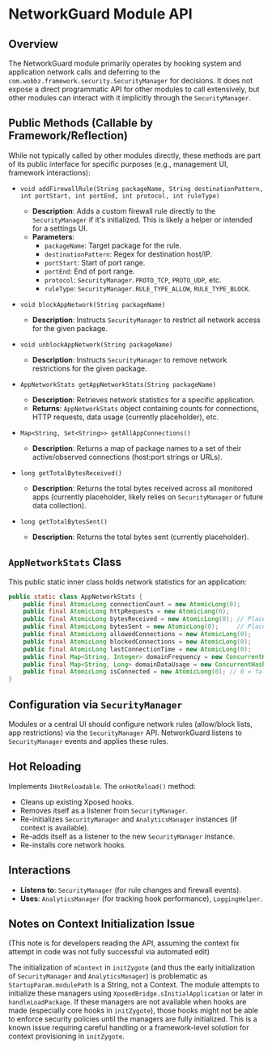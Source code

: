 # NetworkGuard Module API

## Overview

The NetworkGuard module primarily operates by hooking system and application network calls and deferring to the `com.wobbz.framework.security.SecurityManager` for decisions. It does not expose a direct programmatic API for other modules to call extensively, but other modules can interact with it implicitly through the `SecurityManager`.

## Public Methods (Callable by Framework/Reflection)

While not typically called by other modules directly, these methods are part of its public interface for specific purposes (e.g., management UI, framework interactions):

-   `void addFirewallRule(String packageName, String destinationPattern, int portStart, int portEnd, int protocol, int ruleType)`
    *   **Description**: Adds a custom firewall rule directly to the `SecurityManager` if it's initialized. This is likely a helper or intended for a settings UI.
    *   **Parameters**:
        *   `packageName`: Target package for the rule.
        *   `destinationPattern`: Regex for destination host/IP.
        *   `portStart`: Start of port range.
        *   `portEnd`: End of port range.
        *   `protocol`: `SecurityManager.PROTO_TCP`, `PROTO_UDP`, etc.
        *   `ruleType`: `SecurityManager.RULE_TYPE_ALLOW`, `RULE_TYPE_BLOCK`.

-   `void blockAppNetwork(String packageName)`
    *   **Description**: Instructs `SecurityManager` to restrict all network access for the given package.

-   `void unblockAppNetwork(String packageName)`
    *   **Description**: Instructs `SecurityManager` to remove network restrictions for the given package.

-   `AppNetworkStats getAppNetworkStats(String packageName)`
    *   **Description**: Retrieves network statistics for a specific application.
    *   **Returns**: `AppNetworkStats` object containing counts for connections, HTTP requests, data usage (currently placeholder), etc.

-   `Map<String, Set<String>> getAllAppConnections()`
    *   **Description**: Returns a map of package names to a set of their active/observed connections (host:port strings or URLs).

-   `long getTotalBytesReceived()`
    *   **Description**: Returns the total bytes received across all monitored apps (currently placeholder, likely relies on `SecurityManager` or future data collection).

-   `long getTotalBytesSent()`
    *   **Description**: Returns the total bytes sent (currently placeholder).

## `AppNetworkStats` Class

This public static inner class holds network statistics for an application:

```java
public static class AppNetworkStats {
    public final AtomicLong connectionCount = new AtomicLong(0);
    public final AtomicLong httpRequests = new AtomicLong(0);
    public final AtomicLong bytesReceived = new AtomicLong(0); // Placeholder
    public final AtomicLong bytesSent = new AtomicLong(0);     // Placeholder
    public final AtomicLong allowedConnections = new AtomicLong(0);
    public final AtomicLong blockedConnections = new AtomicLong(0);
    public final AtomicLong lastConnectionTime = new AtomicLong(0);
    public final Map<String, Integer> domainFrequency = new ConcurrentHashMap<>();
    public final Map<String, Long> domainDataUsage = new ConcurrentHashMap<>();
    public final AtomicLong isConnected = new AtomicLong(0); // 0 = false, 1 = true
}
```

## Configuration via `SecurityManager`

Modules or a central UI should configure network rules (allow/block lists, app restrictions) via the `SecurityManager` API. NetworkGuard listens to `SecurityManager` events and applies these rules.

## Hot Reloading

Implements `IHotReloadable`. The `onHotReload()` method:
- Cleans up existing Xposed hooks.
- Removes itself as a listener from `SecurityManager`.
- Re-initializes `SecurityManager` and `AnalyticsManager` instances (if context is available).
- Re-adds itself as a listener to the new `SecurityManager` instance.
- Re-installs core network hooks.

## Interactions

-   **Listens to**: `SecurityManager` (for rule changes and firewall events).
-   **Uses**: `AnalyticsManager` (for tracking hook performance), `LoggingHelper`.

## Notes on Context Initialization Issue

(This note is for developers reading the API, assuming the context fix attempt in code was not fully successful via automated edit)

The initialization of `mContext` in `initZygote` (and thus the early initialization of `SecurityManager` and `AnalyticsManager`) is problematic as `StartupParam.modulePath` is a String, not a Context. The module attempts to initialize these managers using `XposedBridge.sInitialApplication` or later in `handleLoadPackage`. If these managers are not available when hooks are made (especially core hooks in `initZygote`), those hooks might not be able to enforce security policies until the managers are fully initialized. This is a known issue requiring careful handling or a framework-level solution for context provisioning in `initZygote`. 
